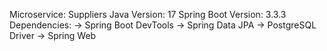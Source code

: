 Microservice: Suppliers
Java Version: 17
Spring Boot Version: 3.3.3
Dependencies: 
	          -> Spring Boot DevTools
	          -> Spring Data JPA
	          -> PostgreSQL Driver
	          -> Spring Web
